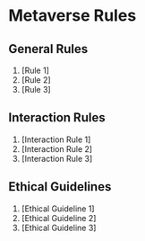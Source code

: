 # Metaverse Rules

## General Rules
1. [Rule 1]
2. [Rule 2]
3. [Rule 3]

## Interaction Rules
1. [Interaction Rule 1]
2. [Interaction Rule 2]
3. [Interaction Rule 3]

## Ethical Guidelines
1. [Ethical Guideline 1]
2. [Ethical Guideline 2]
3. [Ethical Guideline 3]
